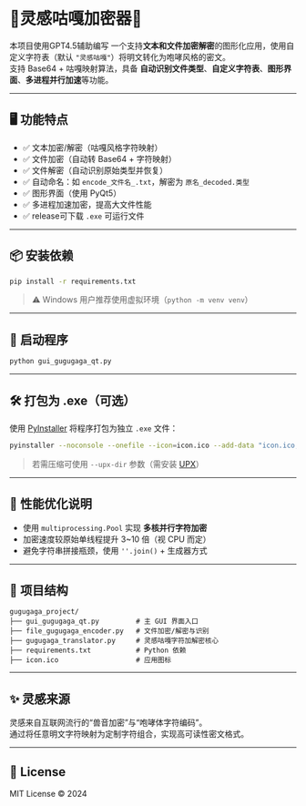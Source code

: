 # 🍄灵感咕嘎加密器🍄

本项目使用GPT4.5辅助编写
一个支持**文本和文件加密解密**的图形化应用，使用自定义字符表（默认 `"灵感咕嘎"`）将明文转化为咆哮风格的密文。  
支持 Base64 + 咕嘎映射算法，具备 **自动识别文件类型**、**自定义字符表**、**图形界面**、**多进程并行加速**等功能。

---

## 🖥 功能特点

- ✅ 文本加密/解密（咕嘎风格字符映射）
- ✅ 文件加密（自动转 Base64 + 字符映射）
- ✅ 文件解密（自动识别原始类型并恢复）
- ✅ 自动命名：如 `encode_文件名_.txt`，解密为 `原名_decoded.类型`
- ✅ 图形界面（使用 PyQt5）
- ✅ 多进程加速加密，提高大文件性能
- ✅ release可下载 `.exe` 可运行文件

---

## 📦 安装依赖

```bash
pip install -r requirements.txt
```

> ⚠️ Windows 用户推荐使用虚拟环境（`python -m venv venv`）

---

## 🚀 启动程序

```bash
python gui_gugugaga_qt.py
```

---

## 🛠 打包为 .exe（可选）

使用 [PyInstaller](https://www.pyinstaller.org/) 将程序打包为独立 `.exe` 文件：

```bash
pyinstaller --noconsole --onefile --icon=icon.ico --add-data "icon.ico;." gui_gugugaga_qt.py
```

> 若需压缩可使用 `--upx-dir` 参数（需安装 [UPX](https://upx.github.io/)）

---

## 🧪 性能优化说明

- 使用 `multiprocessing.Pool` 实现 **多核并行字符加密**
- 加密速度较原始单线程提升 3~10 倍（视 CPU 而定）
- 避免字符串拼接瓶颈，使用 `''.join()` + 生成器方式

---

## 📂 项目结构

```
gugugaga_project/
├── gui_gugugaga_qt.py         # 主 GUI 界面入口
├── file_gugugaga_encoder.py   # 文件加密/解密与识别
├── gugugaga_translator.py     # 灵感咕嘎字符加解密核心
├── requirements.txt           # Python 依赖
├── icon.ico                   # 应用图标
```

---

## ✨ 灵感来源

灵感来自互联网流行的“兽音加密”与“咆哮体字符编码”。  
通过将任意明文字符映射为定制字符组合，实现高可读性密文格式。

---

## 📃 License

MIT License © 2024
